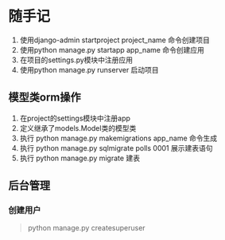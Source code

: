 # 随手记
1. 使用django-admin startproject project_name 命令创建项目
2. 使用python manage.py startapp app_name 命令创建应用
3. 在项目的settings.py模块中注册应用
4. 使用python manage.py runserver 启动项目

## 模型类orm操作
1. 在project的settings模块中注册app
2. 定义继承了models.Model类的模型类
3. 执行 python manage.py makemigrations app_name 命令生成
4. 执行 python manage.py sqlmigrate polls 0001 展示建表语句
5. 执行 python manage.py migrate 建表

## 后台管理

### 创建用户
> python manage.py createsuperuser
